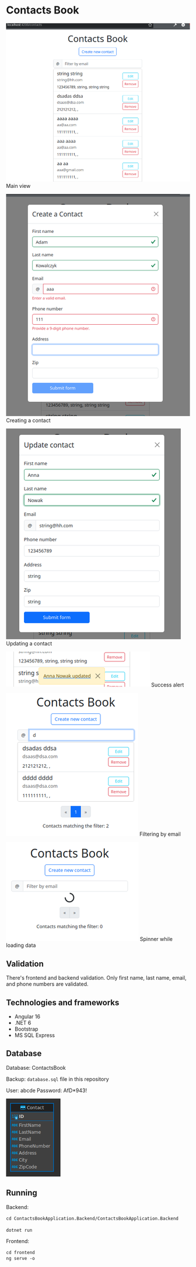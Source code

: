 # Contacts Book

![Alt text](image.png)
Main view

![Alt text](image-1.png)
Creating a contact

![Alt text](image-2.png)
Updating a contact

![Alt text](image-3.png)
Success alert

![Alt text](image-4.png)
Filtering by email

![Alt text](image-5.png)
Spinner while loading data

## Validation

There's frontend and backend validation. Only first name, last name, email, and phone numbers are validated.

## Technologies and frameworks
- Angular 16
- .NET 6
- Bootstrap
- MS SQL Express

## Database

Database: ContactsBook

Backup: `database.sql` file in this repository

User: abcde
Password: AfD*943!

![database diagram](database_diagram.png) 

## Running

Backend:
```
cd ContactsBookApplication.Backend/ContactsBookApplication.Backend

dotnet run
```

Frontend:
```
cd frontend
ng serve -o
```